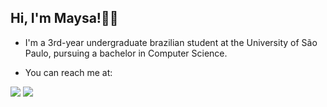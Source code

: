 ## Hi, I'm Maysa!👋🏽

- I'm a 3rd-year undergraduate brazilian student at the University of São Paulo, pursuing a bachelor in Computer Science.

- You can reach me at:
<div>
  <a href="https://www.linkedin.com/in/maysaclaudino" target="_blank"><img src="https://img.shields.io/badge/LinkedIn-0077B5?style=for-the-badge&logo=linkedin&logoColor=white" target="_blank"></a>
  <a href="mailto:maysaclaudino@usp.br"><img src="https://img.shields.io/badge/Gmail-D14836?style=for-the-badge&logo=gmail&logoColor=white" target="_blank"></a>
</div>
